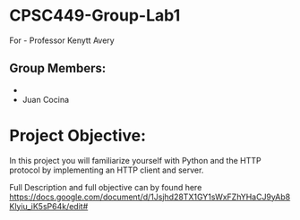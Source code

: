 # CPSC449-Group-Lab1
For - Professor Kenytt Avery

Group Members:
-
-
- Juan Cocina

# Project Objective:
In this project you will familiarize yourself with Python and the HTTP protocol by implementing an HTTP client and server.

Full Description and full objective can by found here
https://docs.google.com/document/d/1Jsjhd28TX1GY1sWxFZhYHaCJ9yAb8Klyiu_iK5sP64k/edit#
